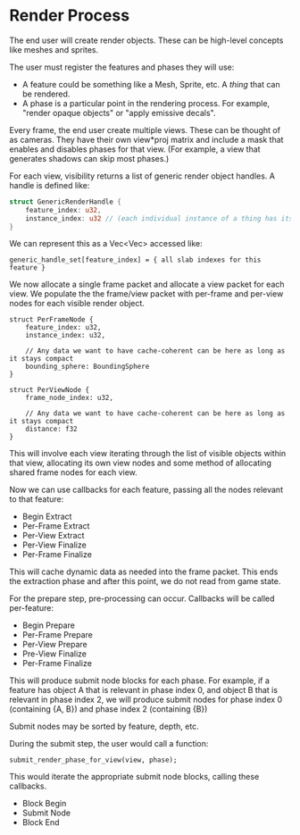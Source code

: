 # Render Process

The end user will create render objects. These can be high-level concepts like meshes and sprites.

The user must register the features and phases they will use:
 - A feature could be something like a Mesh, Sprite, etc. A *thing* that can be rendered.
 - A phase is a particular point in the rendering process. For example, "render opaque objects" or "apply emissive decals".

Every frame, the end user create multiple views. These can be thought of as cameras. They have their own
view*proj matrix and include a mask that enables and disables phases for that view. (For example, a view that generates
shadows can skip most phases.)

For each view, visibility returns a list of generic render object handles. A handle is defined like:

```rust
struct GenericRenderHandle {
    feature_index: u32,
    instance_index: u32 // (each individual instance of a thing has its own index within the feature)
}
```

We can represent this as a Vec<Vec<u32>> accessed like:

```
generic_handle_set[feature_index] = { all slab indexes for this feature }
```

We now allocate a single frame packet and allocate a view packet for each view. We populate the the frame/view packet
with per-frame and per-view nodes for each visible render object.

```
struct PerFrameNode {
    feature_index: u32,
    instance_index: u32,

    // Any data we want to have cache-coherent can be here as long as it stays compact
    bounding_sphere: BoundingSphere
}

struct PerViewNode {
    frame_node_index: u32,

    // Any data we want to have cache-coherent can be here as long as it stays compact
    distance: f32
}
```

This will involve each view iterating through the list of visible objects within that view, allocating its own view nodes
and some method of allocating shared frame nodes for each view.

Now we can use callbacks for each feature, passing all the nodes relevant to that feature:
 - Begin Extract
 - Per-Frame Extract
 - Per-View Extract
 - Per-View Finalize
 - Per-Frame Finalize

This will cache dynamic data as needed into the frame packet. This ends the extraction phase and after this point, we do
not read from game state.

For the prepare step, pre-processing can occur. Callbacks will be called per-feature:
 - Begin Prepare
 - Per-Frame Prepare
 - Per-View Prepare
 - Pre-View Finalize
 - Per-Frame Finalize
 
This will produce submit node blocks for each phase. For example, if a feature has object A that is relevant in phase
index 0, and object B that is relevant in phase index 2, we will produce submit nodes for phase index 0
(containing {A, B}) and phase index 2 (containing {B})

Submit nodes may be sorted by feature, depth, etc.

During the submit step, the user would call a function:

```
submit_render_phase_for_view(view, phase);
```

This would iterate the appropriate submit node blocks, calling these callbacks.
 - Block Begin
 - Submit Node
 - Block End
